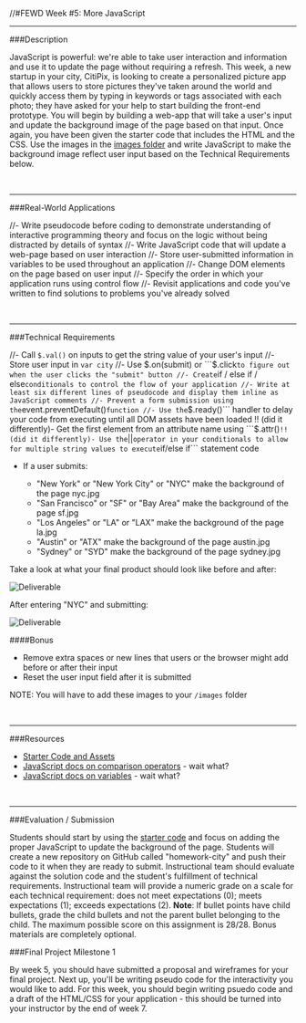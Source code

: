 //#FEWD Week #5: More JavaScript


---


###Description


JavaScript is powerful: we're able to take user interaction and information and use it to update the page without requiring a refresh. This week, a new startup in your city, CitiPix, is looking to create a personalized picture app that allows users to store pictures they've taken around the world and quickly access them by typing in keywords or tags associated with each photo; they have asked for your help to start building the front-end prototype. You will begin by building a web-app that will take a user's input and update the background image of the page based on that input. Once again, you have been given the starter code that includes the HTML and the CSS. Use the images in the [images folder](starter_code/images) and write JavaScript to make the background image reflect user input based on the Technical Requirements  below.


<br>

---


###Real-World Applications

//- Write pseudocode before coding to demonstrate understanding of interactive programming theory and focus on the logic without being distracted by details of syntax
//- Write JavaScript code that will update a web-page based on user interaction
//- Store user-submitted information in variables to be used throughout an application
//- Change DOM elements on the page based on user input
//- Specify the order in which your application runs using control flow
//- Revisit applications and code you've written to find solutions to problems you've already solved



<br>

---


###Technical Requirements

//- Call ```$.val()``` on inputs to get the string value of your user's input
//- Store user input in ```var city```
//- Use $.on(submit) or ```$.click``` to figure out when the user clicks the "submit" button
//- Create ```if / else if / else``` conditionals to control the flow of your application
//- Write at least six different lines of pseudocode and display them inline as JavaScript comments
//- Prevent a form submission using the ```event.preventDefault()``` function
//- Use the ```$.ready()``` handler to delay your code from executing until all DOM assets have been loaded
!! (did it differently)- Get the first element from an attribute name using ```$.attr()```
!! (did it differently)- Use the ```||``` operator in your conditionals to allow for multiple string values to execute ```if/else if``` statement code
- If a user submits:

  - "New York" or "New York City" or "NYC" make the background of the page nyc.jpg
  - "San Francisco" or "SF" or "Bay Area" make the background of the page sf.jpg
  - "Los Angeles" or "LA" or "LAX" make the background of the page la.jpg
  - "Austin" or "ATX" make the background of the page austin.jpg
  - "Sydney" or "SYD" make the background of the page sydney.jpg

Take a look at what your final product should look like before and after:


![Deliverable](solution_code/images/citipix_solution.png)


After entering "NYC" and submitting:


![Deliverable](solution_code/images/citipix_solution_nyc.png)



####Bonus

- Remove extra spaces or new lines that users or the browser might add before or after their input
- Reset the user input field after it is submitted


NOTE: You will have to add these images to your ```/images``` folder



<br>

---

###Resources

- [Starter Code and Assets](starter_code/)
- [JavaScript docs on comparison operators](http://www.w3schools.com/js/js_comparisons.asp) - wait what?
- [JavaScript docs on variables](http://www.w3schools.com/js/js_variables.asp) - wait what?



<br>

---

###Evaluation / Submission

Students should start by using the [starter code](starter_code/) and focus on adding the proper JavaScript to update the background of the page. Students will create a new repository on GitHub called "homework-city" and push their code to it when they are ready to submit. Instructional team should evaluate against the solution code and the student's fulfillment of technical requirements. Instructional team will provide a numeric grade on a scale for each technical requirement: does not meet expectations (0); meets expectations (1); exceeds expectations (2). **Note**: If bullet points have child bullets, grade the child bullets and not the parent bullet belonging to the child. The maximum possible score on this assignment is 28/28. Bonus materials are completely optional.

###Final Project Milestone 1

By week 5, you should have submitted a proposal and wireframes for your final project. Next up, you'll be writing pseudo code for the interactivity you would like to add.  For this week, you should begin writing psuedo code and a draft of the HTML/CSS for your application - this should be turned into your instructor by the end of week 7.
